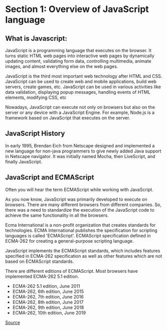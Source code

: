 # Section 1: Overview of JavaScript language

## What is Javascript:

JavaScript is a programming language that executes on the browser. It turns static HTML web pages into interactive web pages by dynamically updating content, validating form data, controlling multimedia, animate images, and almost everything else on the web pages.

JavaScript is the third most important web technology after HTML and CSS. JavaScript can be used to create web and mobile applications, build web servers, create games, etc.
JavaScript can be used in various activities like data validation, displaying popup messages, handling events of HTML elements, modifying CSS, etc

Nowadays, JavaScript can execute not only on browsers but also on the server or any device with a JavaScript Engine. For example, Node.js is a framework based on JavaScript that executes on the server.

## JavaScript History

In early 1995, Brendan Eich from Netscape designed and implemented a new language for non-java programmers to give newly added Java support in Netscape navigator. It was initially named Mocha, then LiveScript, and finally JavaScript.

## JavaScript and ECMAScript

Often you will hear the term ECMAScript while working with JavaScript. 

As you now know, JavaScript was primarily developed to execute on browsers. There are many different browsers from different companies. So, there was a need to standardize the execution of the JavaScript code to achieve the same functionality in all the browsers.

Ecma International is a non-profit organization that creates standards for technologies. ECMA International publishes the specification for scripting languages is called 'ECMAScript'. ECMAScript specification defined in ECMA-262 for creating a general-purpose scripting language.

JavaScript implements the ECMAScript standards, which includes features specified in ECMA-262 specification as well as other features which are not based on ECMAScript standards.

There are different editions of ECMAScript. Most browsers have implemented ECMA-262 5.1 edition.

* ECMA-262 5.1 edition, June 2011
* ECMA-262, 6th edition, June 2015
* ECMA-262, 7th edition, June 2016
* ECMA-262, 8th edition, June 2017
* ECMA-262, 9th edition, June 2018
* ECMA-262, 10th edition, June 2019

[Source](https://www.tutorialsteacher.com/javascript/what-is-javascript)
